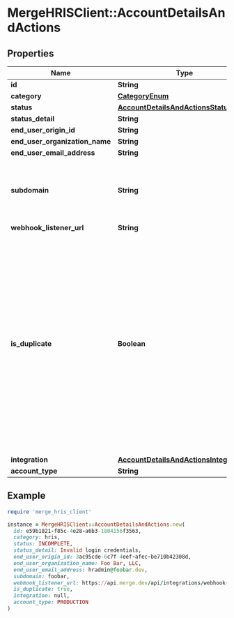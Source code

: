 # MergeHRISClient::AccountDetailsAndActions

## Properties

| Name | Type | Description | Notes |
| ---- | ---- | ----------- | ----- |
| **id** | **String** |  |  |
| **category** | [**CategoryEnum**](CategoryEnum.md) |  | [optional] |
| **status** | [**AccountDetailsAndActionsStatusEnum**](AccountDetailsAndActionsStatusEnum.md) |  |  |
| **status_detail** | **String** |  | [optional] |
| **end_user_origin_id** | **String** |  | [optional] |
| **end_user_organization_name** | **String** |  |  |
| **end_user_email_address** | **String** |  |  |
| **subdomain** | **String** | The tenant or domain the customer has provided access to. | [optional] |
| **webhook_listener_url** | **String** |  |  |
| **is_duplicate** | **Boolean** | Whether a Production Linked Account&#39;s credentials match another existing Production Linked Account. This field is &#x60;null&#x60; for Test Linked Accounts, incomplete Production Linked Accounts, and ignored duplicate Production Linked Account sets. | [optional] |
| **integration** | [**AccountDetailsAndActionsIntegration**](AccountDetailsAndActionsIntegration.md) |  | [optional] |
| **account_type** | **String** |  |  |

## Example

```ruby
require 'merge_hris_client'

instance = MergeHRISClient::AccountDetailsAndActions.new(
  id: e59b1821-f85c-4e28-a6b3-1804156f3563,
  category: hris,
  status: INCOMPLETE,
  status_detail: Invalid login credentials,
  end_user_origin_id: 3ac95cde-6c7f-4eef-afec-be710b42308d,
  end_user_organization_name: Foo Bar, LLC,
  end_user_email_address: hradmin@foobar.dev,
  subdomain: foobar,
  webhook_listener_url: https://api.merge.dev/api/integrations/webhook-listener/7fc3mee0UW8ecV4,
  is_duplicate: true,
  integration: null,
  account_type: PRODUCTION
)
```

